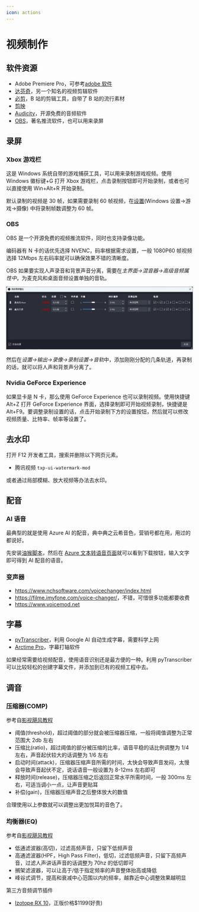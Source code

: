 ```yaml
---
icon: actions
---
```


# 视频制作

## 软件资源

- Adobe Premiere Pro，可参考[adobe 软件](../software/adobe.md)
- [达芬奇](http://www.blackmagicdesign.com/products/davinciresolve)，另一个知名的视频剪辑软件
- [必剪](https://bcut.bilibili.cn)，B 站的剪辑工具，自带了 B 站的流行素材
- [剪映](https://lv.ulikecam.com/)
- [Audicity](https://www.audacityteam.org)，开源免费的音频软件
- [OBS](https://obsproject.com/download)，著名推流软件，也可以用来录屏

## 录屏

### Xbox 游戏栏

这是 Windows 系统自带的游戏捕获工具，可以用来录制游戏视频。使用 Windows 徽标键+G 打开 Xbox 游戏栏，点击录制按钮即可开始录制，或者也可以直接使用 Win+Alt+R 开始录制。

默认录制的视频是 30 帧，如果需要录制 60 帧视频，在[设置](ms-settings:gaming-gamedvr)(Windows 设置->游戏->摄像) 中将录制帧数调整为 60 帧。

### OBS

OBS 是一个开源免费的视频推流软件，同时也支持录像功能。

编码器有 N 卡的话优先选择 NVENC，码率根据需求设置，一般 1080P60 帧视频选择 12Mbps 左右码率就可以确保效果不错的清晰度。

OBS 如果要实现人声录音和背景声音分离，需要在*主界面->混音器->高级音频属性中*，为麦克风和桌面音频设置单独的音轨。

![OBS高级音频属性](./img/OBS高级音频属性.png)

然后在*设置->输出->录像->录制设置->音轨*中，添加刚刚分配的几条轨道，再录制的话，就可以将人声和背景声分离了。

### Nvidia GeForce Experience

如果显卡是 N 卡，那么使用 GeForce Experience 也可以录制视频。使用快捷键 Alt+Z 打开 GeForce Experience 界面，选择录制即可开始视频录制，快捷键是 Alt+F9。要调整录制设置的话，点击开始录制下方的设置按钮，然后就可以修改视频质量、比特率、帧率等设置了。

## 去水印

打开 F12 开发者工具，搜索并删除以下网页元素。

- 腾讯视频 `txp-ui-watermark-mod`

或者通过局部模糊、放大视频等办法去水印。

## 配音

### AI 语音

最典型的就是使用 Azure AI 的配音，典中典之云希音色，营销号都在用，用过的都说好。

先安装[油猴脚本](https://greasyfork.org/zh-CN/scripts/444347-azure-speech-download?)，然后在 [Azure 文本转语音页面](https://azure.microsoft.com/zh-cn/products/cognitive-services/text-to-speech/#features)就可以看到下载按钮，输入文字即可得到 AI 配音的语音。

### 变声器

- <https://www.nchsoftware.com/voicechanger/index.html>
- <https://filme.imyfone.com/voice-changer/>，不错，可惜很多功能都要收费
- <https://www.voicemod.net>

## 字幕

- [pyTranscriber](https://github.com/raryelcostasouza/pyTranscriber)，利用 Google AI 自动生成字幕，需要科学上网
- [Arctime Pro](https://arctime.org/download.html)，字幕打轴软件

如果经常需要给视频配音，使用语音识别还是最方便的一种。利用 pyTranscriber 可以比较轻松的创建字幕文件，并添加到已有的视频工程中去。

## 调音

### 压缩器(COMP)

参考自[影视飓风教程](https://www.bilibili.com/video/BV13U4y1G7jW)

- 阈值(threshold)，超过阈值的部分就会被压缩器压缩，一般将阈值调整为正常范围大 2db 左右
- 压缩比(ratio)，超过阈值的部分被压缩的比率，语音平稳的话比例调整为 1/4 左右，声音起伏较大的话调整为 1/6 左右
- 启动时间(attack)，压缩器压缩声音所需的时间，太快会导致声音发闷，太慢会导致声音起伏不定，说话语音一般设置为 8-12ms 左右即可
- 释放时间(release)，压缩器压缩之后返回正常水平所需时间，一般 300ms 左右，可适当调小一点，让声音更贴耳
- 补偿(gain)，压缩器压缩声音之后整体放大的数值

合理使用以上参数就可以调整出更加悦耳的音色了。

### 均衡器(EQ)

参考自[影视飓风教程](https://www.bilibili.com/video/BV1kQ4y1Q719)

- 低通滤波器(高切)，过滤高频声音，只留下低频声音
- 高通滤波器(HPF，High Pass Filter)，低切，过滤低频声音，只留下高频声音，过滤人声讲话声音的话调整为 70hz 的低切即可
- 搁架滤波器，可以让高于/低于指定频率的声音整体抬高或降低
- 峰谷式调节，提高和衰减中心范围以内的频率，越靠近中心调整效果越明显

第三方音频调节插件

- [Izotope RX 10](https://www.izotope.com/en/shop/rx-10-advanced.html)，正版价格$1199(好贵)
